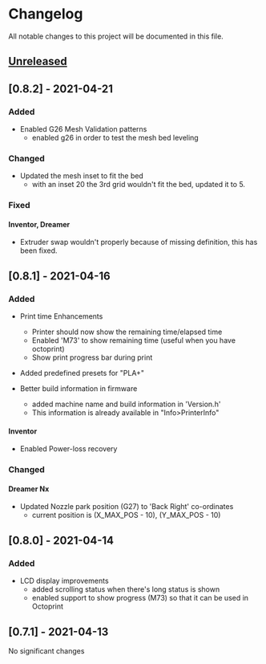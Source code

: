 # Changelog
All notable changes to this project will be documented in this file.

## [Unreleased]

## [0.8.2] - 2021-04-21

### Added
- Enabled G26 Mesh Validation patterns
  - enabled g26 in order to test the mesh bed leveling
  
### Changed

- Updated the mesh inset to fit the bed
  - with an inset 20 the 3rd grid wouldn't fit the bed, updated it to 5.

### Fixed

#### Inventor, Dreamer
- Extruder swap wouldn't properly because of missing definition, this has been fixed.  


## [0.8.1] - 2021-04-16

### Added
- Print time Enhancements

  - Printer should now show the remaining time/elapsed time 
  - Enabled 'M73' to show remaining time (useful when you have octoprint) 
  - Show print progress bar during print

- Added predefined presets for "PLA+"

- Better build information in firmware
   - added machine name and build information in 'Version.h'
   - This information is already available in "Info>PrinterInfo"

#### Inventor
- Enabled Power-loss recovery
    
### Changed
#### Dreamer Nx

- Updated Nozzle park position (G27) to 'Back Right' co-ordinates
    - current position is (X_MAX_POS - 10), (Y_MAX_POS - 10)

## [0.8.0] - 2021-04-14
### Added

- LCD display improvements
    - added scrolling status when there's long status is shown
    - enabled support to show progress (M73) so that it can be used in Octoprint

## [0.7.1] - 2021-04-13
No significant changes

[Unreleased]: https://github.com/tckb/FlashForge_Marlin/compare/v0.8.1...fork_main

